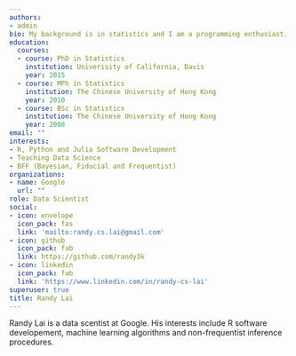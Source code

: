 ```yaml
---
authors:
- admin
bio: My background is in statistics and I am a programming enthusiast.
education:
  courses:
  - course: PhD in Statistics
    institution: Univerisity of California, Davis
    year: 2015
  - course: MPh in Statistics
    institution: The Chinese University of Hong Kong
    year: 2010
  - course: BSc in Statistics
    institution: The Chinese University of Hong Kong
    year: 2008
email: ""
interests:
- R, Python and Julia Software Development
- Teaching Data Science
- BFF (Bayesian, Fiducial and Frequentist)
organizations:
- name: Google
  url: ""
role: Data Scientist
social:
- icon: envelope
  icon_pack: fas
  link: 'mailto:randy.cs.lai@gmail.com'
- icon: github
  icon_pack: fab
  link: https://github.com/randy3k
- icon: linkedin
  icon_pack: fab
  link: 'https://www.linkedin.com/in/randy-cs-lai'
superuser: true
title: Randy Lai
---
```


Randy Lai is a data scentist at Google. His interests include R software developement, machine learning algorithms and non-frequentist inference procedures.
